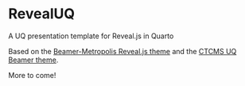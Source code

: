 # RevealUQ
A UQ presentation template for Reveal.js in Quarto

Based on the [Beamer-Metropolis Reveal.js theme](https://gist.github.com/danilofreire/80a0debe628b3fcb16d0eedbfd7e17b7)
and the [CTCMS UQ Beamer theme](https://github.com/CTCMS-UQ/Beamer_UQ_Template).

More to come!
